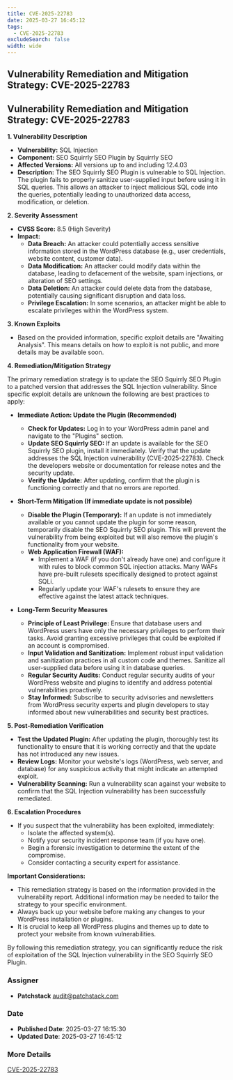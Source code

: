 ```yaml
---
title: CVE-2025-22783
date: 2025-03-27 16:45:12
tags:
  - CVE-2025-22783
excludeSearch: false
width: wide
---
```


## Vulnerability Remediation and Mitigation Strategy: CVE-2025-22783

## Vulnerability Remediation and Mitigation Strategy: CVE-2025-22783

**1. Vulnerability Description**

*   **Vulnerability:** SQL Injection
*   **Component:** SEO Squirrly SEO Plugin by Squirrly SEO
*   **Affected Versions:** All versions up to and including 12.4.03
*   **Description:** The SEO Squirrly SEO Plugin is vulnerable to SQL Injection.  The plugin fails to properly sanitize user-supplied input before using it in SQL queries. This allows an attacker to inject malicious SQL code into the queries, potentially leading to unauthorized data access, modification, or deletion.

**2. Severity Assessment**

*   **CVSS Score:** 8.5 (High Severity)
*   **Impact:**
    *   **Data Breach:**  An attacker could potentially access sensitive information stored in the WordPress database (e.g., user credentials, website content, customer data).
    *   **Data Modification:**  An attacker could modify data within the database, leading to defacement of the website, spam injections, or alteration of SEO settings.
    *   **Data Deletion:** An attacker could delete data from the database, potentially causing significant disruption and data loss.
    *   **Privilege Escalation:** In some scenarios, an attacker might be able to escalate privileges within the WordPress system.

**3. Known Exploits**

*   Based on the provided information, specific exploit details are "Awaiting Analysis". This means details on how to exploit is not public, and more details may be available soon.

**4. Remediation/Mitigation Strategy**

The primary remediation strategy is to update the SEO Squirrly SEO Plugin to a patched version that addresses the SQL Injection vulnerability.  Since specific exploit details are unknown the following are best practices to apply:

*   **Immediate Action: Update the Plugin (Recommended)**
    *   **Check for Updates:** Log in to your WordPress admin panel and navigate to the "Plugins" section.
    *   **Update SEO Squirrly SEO:** If an update is available for the SEO Squirrly SEO plugin, install it immediately.  Verify that the update addresses the SQL Injection vulnerability (CVE-2025-22783). Check the developers website or documentation for release notes and the security update.
    *   **Verify the Update:** After updating, confirm that the plugin is functioning correctly and that no errors are reported.

*   **Short-Term Mitigation (If immediate update is not possible)**

    *   **Disable the Plugin (Temporary):** If an update is not immediately available or you cannot update the plugin for some reason, temporarily disable the SEO Squirrly SEO plugin. This will prevent the vulnerability from being exploited but will also remove the plugin's functionality from your website.
    *   **Web Application Firewall (WAF):**
        *   Implement a WAF (if you don't already have one) and configure it with rules to block common SQL injection attacks.  Many WAFs have pre-built rulesets specifically designed to protect against SQLi.
        *   Regularly update your WAF's rulesets to ensure they are effective against the latest attack techniques.

*   **Long-Term Security Measures**

    *   **Principle of Least Privilege:** Ensure that database users and WordPress users have only the necessary privileges to perform their tasks.  Avoid granting excessive privileges that could be exploited if an account is compromised.
    *   **Input Validation and Sanitization:**  Implement robust input validation and sanitization practices in all custom code and themes.  Sanitize all user-supplied data before using it in database queries.
    *   **Regular Security Audits:**  Conduct regular security audits of your WordPress website and plugins to identify and address potential vulnerabilities proactively.
    *   **Stay Informed:**  Subscribe to security advisories and newsletters from WordPress security experts and plugin developers to stay informed about new vulnerabilities and security best practices.

**5. Post-Remediation Verification**

*   **Test the Updated Plugin:** After updating the plugin, thoroughly test its functionality to ensure that it is working correctly and that the update has not introduced any new issues.
*   **Review Logs:**  Monitor your website's logs (WordPress, web server, and database) for any suspicious activity that might indicate an attempted exploit.
*   **Vulnerability Scanning:** Run a vulnerability scan against your website to confirm that the SQL Injection vulnerability has been successfully remediated.

**6. Escalation Procedures**

*   If you suspect that the vulnerability has been exploited, immediately:
    *   Isolate the affected system(s).
    *   Notify your security incident response team (if you have one).
    *   Begin a forensic investigation to determine the extent of the compromise.
    *   Consider contacting a security expert for assistance.

**Important Considerations:**

*   This remediation strategy is based on the information provided in the vulnerability report.  Additional information may be needed to tailor the strategy to your specific environment.
*   Always back up your website before making any changes to your WordPress installation or plugins.
*   It is crucial to keep all WordPress plugins and themes up to date to protect your website from known vulnerabilities.

By following this remediation strategy, you can significantly reduce the risk of exploitation of the SQL Injection vulnerability in the SEO Squirrly SEO Plugin.

### Assigner
- **Patchstack** <audit@patchstack.com>

### Date
- **Published Date**: 2025-03-27 16:15:30
- **Updated Date**: 2025-03-27 16:45:12

### More Details
[CVE-2025-22783](https://www.cvedetails.com/cve/CVE-2025-22783)